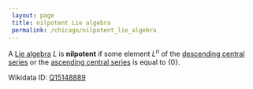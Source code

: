 ```yaml
---
 layout: page
 title: nilpotent Lie algebra
 permalink: /chicago/nilpotent_lie_algebra
---
```

A [Lie algebra](https://defsmath.github.io/DefsMath/Lie_algebra) $L$ is **nilpotent** if some element $L^n$ of the [descending central series](https://defsmath.github.io/DefsMath/descending_central_series) or the [ascending central series](https://defsmath.github.io/DefsMath/ascending_central_series) is equal to $\{0\}$.

Wikidata ID: [Q15148889](https://www.wikidata.org/wiki/Q15148889)